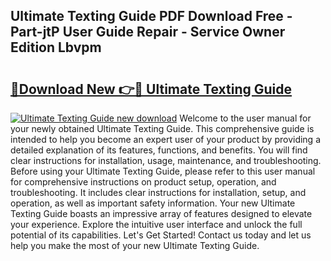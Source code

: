 ## Ultimate Texting Guide PDF Download Free - Part-jtP User Guide Repair - Service Owner Edition Lbvpm

# <h2><a href="http://bc69778.oget.top/?id=Ultimate+Texting+Guide">🔗Download New 👉🔴 Ultimate Texting Guide</a></h2>

[![Ultimate Texting Guide new download](https://i.imgur.com/5g1atiW.png)](http://bc69778.oget.top/?id=Ultimate+Texting+Guide)
Welcome to the user manual for your newly obtained Ultimate Texting Guide. This comprehensive guide is intended to help you become an expert user of your product by providing a detailed explanation of its features, functions, and benefits. You will find clear instructions for installation, usage, maintenance, and troubleshooting. Before using your Ultimate Texting Guide, please refer to this user manual for comprehensive instructions on product setup, operation, and troubleshooting. It includes clear instructions for installation, setup, and operation, as well as important safety information. Your new Ultimate Texting Guide boasts an impressive array of features designed to elevate your experience. Explore the intuitive user interface and unlock the full potential of its capabilities. Let's Get Started! Contact us today and let us help you make the most of your new Ultimate Texting Guide.
